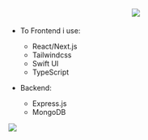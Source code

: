 <h1 align="center">
  <img src="https://pbs.twimg.com/profile_banners/1179074716029640705/1644013269/1500x500">
</h1>

- To Frontend i use:
  - React/Next.js
  - Tailwindcss
  - Swift UI
  - TypeScript

- Backend:
  - Express.js
  - MongoDB
 
![](https://lanyard-profile-readme.vercel.app/api/314424536256872449)
